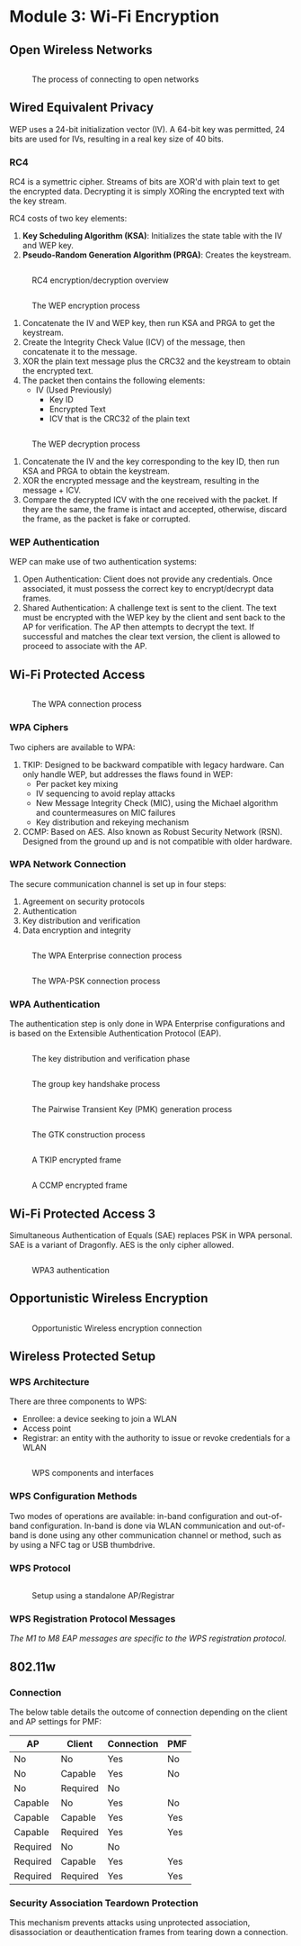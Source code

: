 # Module 3: Wi-Fi Encryption

## Open Wireless Networks

<figure><img src="../../../.gitbook/assets/image (21) (1).png" alt=""><figcaption><p>The process of connecting to open networks</p></figcaption></figure>

## Wired Equivalent Privacy

WEP uses a 24-bit initialization vector (IV). A 64-bit key was permitted, 24 bits are used for IVs, resulting in a real key size of 40 bits.

### RC4

RC4 is a symettric cipher. Streams of bits are XOR'd with plain text to get the encrypted data. Decrypting it is simply XORing the encrypted text with the key stream.&#x20;

RC4 costs of two key elements:

1. **Key Scheduling Algorithm (KSA)**: Initializes the state table with the IV and WEP key.
2. **Pseudo-Random Generation Algorithm (PRGA)**: Creates the keystream.

<figure><img src="../../../.gitbook/assets/image (22) (1).png" alt=""><figcaption><p>RC4 encryption/decryption overview</p></figcaption></figure>

<figure><img src="../../../.gitbook/assets/image (23) (1).png" alt=""><figcaption><p>The WEP encryption process</p></figcaption></figure>

1. Concatenate the IV and WEP key, then run KSA and PRGA to get the keystream.
2. Create the Integrity Check Value (ICV) of the message, then concatenate it to the message.
3. XOR the plain text message plus the CRC32 and the keystream to obtain the encrypted text.
4. The packet then contains the following elements:
   * IV (Used Previously)
     * Key ID
     * Encrypted Text
     * ICV that is the CRC32 of the plain text

<figure><img src="../../../.gitbook/assets/image (24) (1).png" alt=""><figcaption><p>The WEP decryption process</p></figcaption></figure>

1. Concatenate the IV and the key corresponding to the key ID, then run KSA and PRGA to obtain the keystream.
2. XOR the encrypted message and the keystream, resulting in the message + ICV.
3. Compare the decrypted ICV with the one received with the packet. If they are the same, the frame is intact and accepted, otherwise, discard the frame, as the packet is fake or corrupted.

### WEP Authentication

WEP can make use of two authentication systems:

1. Open Authentication: Client does not provide any credentials. Once associated, it must possess the correct key to encrypt/decrypt data frames.
2. Shared Authentication: A challenge text is sent to the client. The text must be encrypted with the WEP key by the client and sent back to the AP for verification. The AP then attempts to decrypt the text. If successful and matches the clear text version, the client is allowed to proceed to associate with the AP.

## Wi-Fi Protected Access

<figure><img src="../../../.gitbook/assets/image (25) (1).png" alt=""><figcaption><p>The WPA connection process</p></figcaption></figure>

### WPA Ciphers

Two ciphers are available to WPA:

1. TKIP: Designed to be backward compatible with legacy hardware. Can only handle WEP, but addresses the flaws found in WEP:
   * Per packet key mixing
   * IV sequencing to avoid replay attacks
   * New Message Integrity Check (MIC), using the Michael algorithm and countermeasures on MIC failures
   * Key distribution and rekeying mechanism
2. CCMP: Based on AES. Also known as Robust Security Network (RSN). Designed from the ground up and is not compatible with older hardware.

### WPA Network Connection

The secure communication channel is set up in four steps:

1. Agreement on security protocols
2. Authentication
3. Key distribution and verification
4. Data encryption and integrity

<figure><img src="../../../.gitbook/assets/image (30).png" alt=""><figcaption><p>The WPA Enterprise connection process</p></figcaption></figure>

<figure><img src="../../../.gitbook/assets/image (1) (1) (1) (1) (1) (1) (1).png" alt=""><figcaption><p>The WPA-PSK connection process</p></figcaption></figure>

### WPA Authentication

The authentication step is only done in WPA Enterprise configurations and is based on the Extensible Authentication Protocol (EAP).

<figure><img src="../../../.gitbook/assets/image (2) (1) (1) (1) (1) (1).png" alt=""><figcaption><p>The key distribution and verification phase</p></figcaption></figure>

<figure><img src="../../../.gitbook/assets/image (3) (1) (1) (1) (1).png" alt=""><figcaption><p>The group key handshake process</p></figcaption></figure>

<figure><img src="../../../.gitbook/assets/image (4) (1) (1) (1).png" alt=""><figcaption><p>The Pairwise Transient Key (PMK) generation process</p></figcaption></figure>

<figure><img src="../../../.gitbook/assets/image (5) (1) (1) (1).png" alt=""><figcaption><p>The GTK construction process</p></figcaption></figure>

<figure><img src="../../../.gitbook/assets/image (6) (1) (1).png" alt=""><figcaption><p>A TKIP encrypted frame</p></figcaption></figure>

<figure><img src="../../../.gitbook/assets/image (7) (1) (1).png" alt=""><figcaption><p>A CCMP encrypted frame</p></figcaption></figure>

## Wi-Fi Protected Access 3

Simultaneous Authentication of Equals (SAE) replaces PSK in WPA personal. SAE is a variant of Dragonfly. AES is the only cipher allowed.&#x20;

<figure><img src="../../../.gitbook/assets/image (8) (1) (1).png" alt=""><figcaption><p>WPA3 authentication</p></figcaption></figure>

## Opportunistic Wireless Encryption

<figure><img src="../../../.gitbook/assets/image (9) (1) (1).png" alt=""><figcaption><p>Opportunistic Wireless encryption connection</p></figcaption></figure>

## Wireless Protected Setup

### WPS Architecture

There are three components to WPS:

* Enrollee: a device seeking to join a WLAN
* Access point
* Registrar: an entity with the authority to issue or revoke credentials for a WLAN

<figure><img src="../../../.gitbook/assets/image (10) (1) (1).png" alt=""><figcaption><p>WPS components and interfaces</p></figcaption></figure>

### WPS Configuration Methods

Two modes of operations are available: in-band configuration and out-of-band configuration. In-band is done via WLAN communication and out-of-band is done using any other communication channel or method, such as by using a NFC tag or USB thumbdrive.

### WPS Protocol

<figure><img src="../../../.gitbook/assets/image (11) (1).png" alt=""><figcaption><p>Setup using a standalone AP/Registrar</p></figcaption></figure>

### WPS Registration Protocol Messages

_The M1 to M8 EAP messages are specific to the WPS registration protocol._   &#x20;

## 802.11w

### Connection

The below table details the outcome of connection depending on the client and AP settings for PMF:

| AP       | Client   | Connection | PMF |
| -------- | -------- | ---------- | --- |
| No       | No       | Yes        | No  |
| No       | Capable  | Yes        | No  |
| No       | Required | No         |     |
| Capable  | No       | Yes        | No  |
| Capable  | Capable  | Yes        | Yes |
| Capable  | Required | Yes        | Yes |
| Required | No       | No         |     |
| Required | Capable  | Yes        | Yes |
| Required | Required | Yes        | Yes |

### Security Association Teardown Protection

This mechanism prevents attacks using unprotected association, disassociation or deauthentication frames from tearing down a connection.
